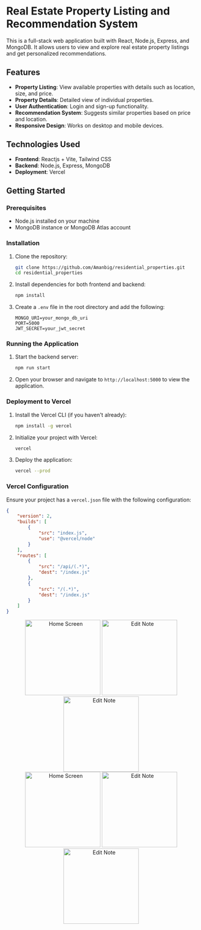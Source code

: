 # Real Estate Property Listing and Recommendation System

This is a full-stack web application built with React, Node.js, Express, and MongoDB. It allows users to view and explore real estate property listings and get personalized recommendations.

## Features

- **Property Listing**: View available properties with details such as location, size, and price.
- **Property Details**: Detailed view of individual properties.
- **User Authentication**: Login and sign-up functionality.
- **Recommendation System**: Suggests similar properties based on price and location.
- **Responsive Design**: Works on desktop and mobile devices.

## Technologies Used

- **Frontend**: Reactjs + Vite, Tailwind CSS
- **Backend**: Node.js, Express, MongoDB
- **Deployment**: Vercel

## Getting Started

### Prerequisites

- Node.js installed on your machine
- MongoDB instance or MongoDB Atlas account

### Installation

1. Clone the repository:

    ```bash
    git clone https://github.com/Amanbig/residential_properties.git
    cd residential_properties
    ```

2. Install dependencies for both frontend and backend:

    ```bash
    npm install
    ```

3. Create a `.env` file in the root directory and add the following:

    ```env
    MONGO_URI=your_mongo_db_uri
    PORT=5000
    JWT_SECRET=your_jwt_secret
    ```

### Running the Application

1. Start the backend server:

    ```bash
    npm run start
    ```

2. Open your browser and navigate to `http://localhost:5000` to view the application.

### Deployment to Vercel

1. Install the Vercel CLI (if you haven't already):

    ```bash
    npm install -g vercel
    ```

2. Initialize your project with Vercel:

    ```bash
    vercel
    ```

3. Deploy the application:

    ```bash
    vercel --prod
    ```

### Vercel Configuration

Ensure your project has a `vercel.json` file with the following configuration:

```json
{
    "version": 2,
    "builds": [
        {
            "src": "index.js",
            "use": "@vercel/node"
        }
    ],
    "routes": [
        {
            "src": "/api/(.*)",
            "dest": "/index.js"
        },
        {
            "src": "/(.*)",
            "dest": "/index.js"
        }
    ]
}
```

<div align="center">
  <img src="https://github.com/Amanbig/residential_properties/blob/main/images/image2.jpg" alt="Home Screen" width="200"/>
  <img src="https://github.com/Amanbig/residential_properties/blob/main/images/image1.jpg" alt="Edit Note" width="200"/>
    <img src="https://github.com/Amanbig/residential_properties/blob/main/images/image1.jpg" alt="Edit Note" width="200"/>
</div>

<div align="center">
  <img src="https://github.com/Amanbig/residential_properties/blob/main/images/image2.jpg" alt="Home Screen" width="200"/>
  <img src="https://github.com/Amanbig/residential_properties/blob/main/images/image1.jpg" alt="Edit Note" width="200"/>
    <img src="https://github.com/Amanbig/residential_properties/blob/main/images/image1.jpg" alt="Edit Note" width="200"/>
</div>

